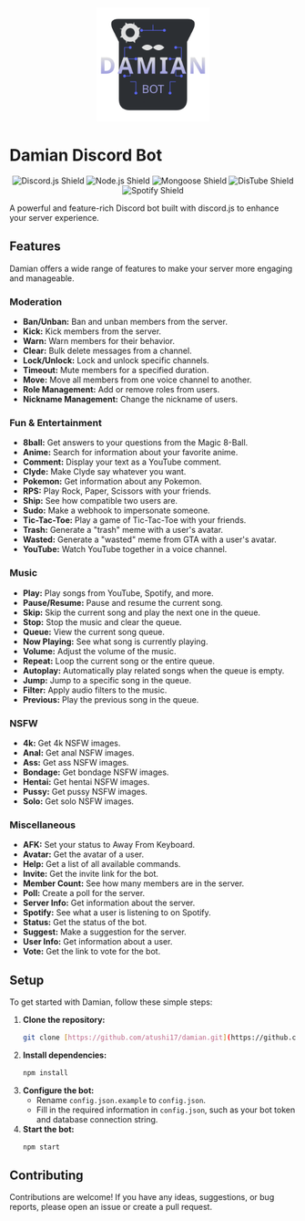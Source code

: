 <div align="center">
  <img src="./images/damian_logo.svg" alt="Damian Bot Icon" width="200"/>
</div>

# Damian Discord Bot

<div align="center">
  <img src="https://img.shields.io/badge/Discord.js-v13-5865F2?style=for-the-badge&logo=discord&logoColor=white" alt="Discord.js Shield"/>
  <img src="https://img.shields.io/badge/Node.js-16.x-339933?style=for-the-badge&logo=node.js&logoColor=white" alt="Node.js Shield"/>
  <img src="https://img.shields.io/badge/Mongoose-v6-880000?style=for-the-badge&logo=mongoose&logoColor=white" alt="Mongoose Shield"/>
  <img src="https://img.shields.io/badge/DisTube-v3-29d84a?style=for-the-badge&logo=npm&logoColor=white" alt="DisTube Shield"/>
  <img src="https://img.shields.io/badge/Spotify-1ED760?style=for-the-badge&logo=spotify&logoColor=white" alt="Spotify Shield"/>
</div>

A powerful and feature-rich Discord bot built with discord.js to enhance your server experience.

## Features

Damian offers a wide range of features to make your server more engaging and manageable.

### Moderation

* **Ban/Unban:** Ban and unban members from the server.
* **Kick:** Kick members from the server.
* **Warn:** Warn members for their behavior.
* **Clear:** Bulk delete messages from a channel.
* **Lock/Unlock:** Lock and unlock specific channels.
* **Timeout:** Mute members for a specified duration.
* **Move:** Move all members from one voice channel to another.
* **Role Management:** Add or remove roles from users.
* **Nickname Management:** Change the nickname of users.

### Fun & Entertainment

* **8ball:** Get answers to your questions from the Magic 8-Ball.
* **Anime:** Search for information about your favorite anime.
* **Comment:** Display your text as a YouTube comment.
* **Clyde:** Make Clyde say whatever you want.
* **Pokemon:** Get information about any Pokemon.
* **RPS:** Play Rock, Paper, Scissors with your friends.
* **Ship:** See how compatible two users are.
* **Sudo:** Make a webhook to impersonate someone.
* **Tic-Tac-Toe:** Play a game of Tic-Tac-Toe with your friends.
* **Trash:** Generate a "trash" meme with a user's avatar.
* **Wasted:** Generate a "wasted" meme from GTA with a user's avatar.
* **YouTube:** Watch YouTube together in a voice channel.

### Music

* **Play:** Play songs from YouTube, Spotify, and more.
* **Pause/Resume:** Pause and resume the current song.
* **Skip:** Skip the current song and play the next one in the queue.
* **Stop:** Stop the music and clear the queue.
* **Queue:** View the current song queue.
* **Now Playing:** See what song is currently playing.
* **Volume:** Adjust the volume of the music.
* **Repeat:** Loop the current song or the entire queue.
* **Autoplay:** Automatically play related songs when the queue is empty.
* **Jump:** Jump to a specific song in the queue.
* **Filter:** Apply audio filters to the music.
* **Previous:** Play the previous song in the queue.

### NSFW

* **4k:** Get 4k NSFW images.
* **Anal:** Get anal NSFW images.
* **Ass:** Get ass NSFW images.
* **Bondage:** Get bondage NSFW images.
* **Hentai:** Get hentai NSFW images.
* **Pussy:** Get pussy NSFW images.
* **Solo:** Get solo NSFW images.

### Miscellaneous

* **AFK:** Set your status to Away From Keyboard.
* **Avatar:** Get the avatar of a user.
* **Help:** Get a list of all available commands.
* **Invite:** Get the invite link for the bot.
* **Member Count:** See how many members are in the server.
* **Poll:** Create a poll for the server.
* **Server Info:** Get information about the server.
* **Spotify:** See what a user is listening to on Spotify.
* **Status:** Get the status of the bot.
* **Suggest:** Make a suggestion for the server.
* **User Info:** Get information about a user.
* **Vote:** Get the link to vote for the bot.

## Setup

To get started with Damian, follow these simple steps:

1.  **Clone the repository:**
    ```bash
    git clone [https://github.com/atushi17/damian.git](https://github.com/atushi17/damian.git)
    ```
2.  **Install dependencies:**
    ```bash
    npm install
    ```
3.  **Configure the bot:**
    * Rename `config.json.example` to `config.json`.
    * Fill in the required information in `config.json`, such as your bot token and database connection string.
4.  **Start the bot:**
    ```bash
    npm start
    ```

## Contributing

Contributions are welcome! If you have any ideas, suggestions, or bug reports, please open an issue or create a pull request.

